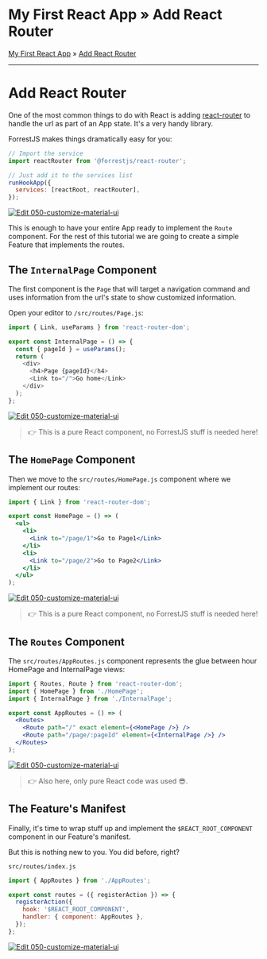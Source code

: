 <h1 class="tutorial-step"><span>My First React App &raquo;</span> Add React Router</h1>

[My First React App](../README.md) &raquo; [Add React Router](./README.md)

---

# Add React Router

One of the most common things to do with React is adding [react-router](https://reactrouter.com/) to handle the url as part of an App state. It's a very handy library.

ForrestJS makes things dramatically easy for you:

```js
// Import the service
import reactRouter from '@forrestjs/react-router';

// Just add it to the services list
runHookApp({
  services: [reactRoot, reactRouter],
});
```

[![Edit 050-customize-material-ui](https://codesandbox.io/static/img/play-codesandbox.svg)](https://codesandbox.io/s/060-add-react-router-4lxe6?file=/src/index.js:244-374)

This is enough to have your entire App ready to implement the `Route` component. For the rest of this tutorial we are going to create a simple Feature that implements the routes.

## The `InternalPage` Component

The first component is the `Page` that will target a navigation command and uses information from the url's state to show customized information.

Open your editor to `/src/routes/Page.js`:

```js
import { Link, useParams } from 'react-router-dom';

export const InternalPage = () => {
  const { pageId } = useParams();
  return (
    <div>
      <h4>Page {pageId}</h4>
      <Link to="/">Go home</Link>
    </div>
  );
};
```

[![Edit 050-customize-material-ui](https://codesandbox.io/static/img/play-codesandbox.svg)](https://codesandbox.io/s/060-add-react-router-4lxe6?file=/src/routes/InternalPage.js)

> 👉 This is a pure React component, no ForrestJS stuff is needed here!

## The `HomePage` Component

Then we move to the `src/routes/HomePage.js` component where we implement our routes:

```jsx
import { Link } from 'react-router-dom';

export const HomePage = () => (
  <ul>
    <li>
      <Link to="/page/1">Go to Page1</Link>
    </li>
    <li>
      <Link to="/page/2">Go to Page2</Link>
    </li>
  </ul>
);
```

[![Edit 050-customize-material-ui](https://codesandbox.io/static/img/play-codesandbox.svg)](https://codesandbox.io/s/060-add-react-router-4lxe6?file=/src/routes/HomePage.js)

> 👉 This is a pure React component, no ForrestJS stuff is needed here!

## The `Routes` Component

The `src/routes/AppRoutes.js` component represents the glue between hour HomePage and InternalPage views:

```jsx
import { Routes, Route } from 'react-router-dom';
import { HomePage } from './HomePage';
import { InternalPage } from './InternalPage';

export const AppRoutes = () => (
  <Routes>
    <Route path="/" exact element={<HomePage />} />
    <Route path="/page/:pageId" element={<InternalPage />} />
  </Routes>
);
```

[![Edit 050-customize-material-ui](https://codesandbox.io/static/img/play-codesandbox.svg)](https://codesandbox.io/s/060-add-react-router-4lxe6?file=/src/routes/Routes.js)

> 👉 Also here, only pure React code was used 😎.

## The Feature's Manifest

Finally, it's time to wrap stuff up and implement the `$REACT_ROOT_COMPONENT` component in our Feature's manifest.

But this is nothing new to you. You did before, right?

`src/routes/index.js`

```js
import { AppRoutes } from './AppRoutes';

export const routes = ({ registerAction }) => {
  registerAction({
    hook: '$REACT_ROOT_COMPONENT',
    handler: { component: AppRoutes },
  });
};
```

[![Edit 050-customize-material-ui](https://codesandbox.io/static/img/play-codesandbox.svg)](https://codesandbox.io/s/060-add-react-router-4lxe6?file=/src/routes/index.js)
